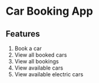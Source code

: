 # Car Booking App

## Features

1. Book a car
2. View all booked cars
3. View all bookings
4. View available cars
5. View available electric cars

[//]: # (6. View all users)